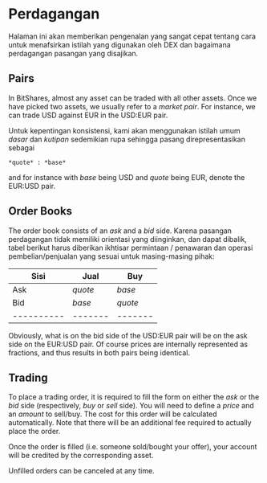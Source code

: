 # Perdagangan

Halaman ini akan memberikan pengenalan yang sangat cepat tentang cara untuk menafsirkan istilah yang digunakan oleh DEX dan bagaimana perdagangan pasangan yang disajikan.

## Pairs

In BitShares, almost any asset can be traded with all other assets. Once we have picked two assets, we usually refer to a *market pair*. For instance, we can trade USD against EUR in the USD:EUR pair.

Untuk kepentingan konsistensi, kami akan menggunakan istilah umum *dasar* dan *kutipan* sedemikian rupa sehingga pasang direpresentasikan sebagai

    *quote* : *base*
    

and for instance with *base* being USD and *quote* being EUR, denote the EUR:USD pair.

## Order Books

The order book consists of an *ask* and a *bid* side. Karena pasangan perdagangan tidak memiliki orientasi yang diinginkan, dan dapat dibalik, tabel berikut harus diberikan ikhtisar permintaan / penawaran dan operasi pembelian/penjualan yang sesuai untuk masing-masing pihak:

| Sisi          | Jual      | Buy       |
| ------------- | --------- | --------- |
| Ask           | *quote*   | *base*    |
| Bid           | *base*    | *quote*   |
| \---\---\---- | \---\---- | \---\---- |

Obviously, what is on the bid side of the USD:EUR pair will be on the ask side on the EUR:USD pair. Of course prices are internally represented as fractions, and thus results in both pairs being identical.

## Trading

To place a trading order, it is required to fill the form on either the *ask* or the *bid* side (respectively, *buy* or *sell* side). You will need to define a *price* and an *amount* to sell/buy. The cost for this order will be calculated automatically. Note that there will be an additional fee required to actually place the order.

Once the order is filled (i.e. someone sold/bought your offer), your account will be credited by the corresponding asset.

Unfilled orders can be canceled at any time.